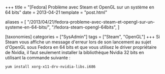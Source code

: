 +++
title = "[Fedora] Problème avec Steam et OpenGL sur un système en 64 bits"
date = 2013-04-21
template = "post.html"

aliases = [
  "/2013/04/21/fedora-probleme-avec-steam-et-opengl-sur-un-systeme-en-64-bits/",
  "/fedora-steam-opengl-64bits",
]

[taxonomies]
categories = ["SysAdmin"]
tags = ["Steam", "OpenGL"]
+++
Si Steam vous affiche un message d'erreur lors de son lancement au sujet
d'OpenGL sous Fedora en 64 bits et que vous utilisez le driver propriétaire de
Nvidia, il faut seulement installer la bibliothèque Nvidia 32 bits en utilisant
la commande suivante :

```
yum install xorg-x11-drv-nvidia-libs.i686
```
